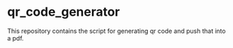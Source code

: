 # qr_code_generator
This repository contains the script for generating qr code and push that into a pdf.
